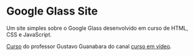 # Google Glass Site
Um site simples sobre o Google Glass desenvolvido em curso de HTML, CSS e JavaScript.

[Curso](https://www.youtube.com/playlist?list=PLHz_AreHm4dlAnJ_jJtV29RFxnPHDuk9o) do professor Gustavo Guanabara do canal [curso em vídeo](https://www.youtube.com/channel/UCrWvhVmt0Qac3HgsjQK62FQ).
